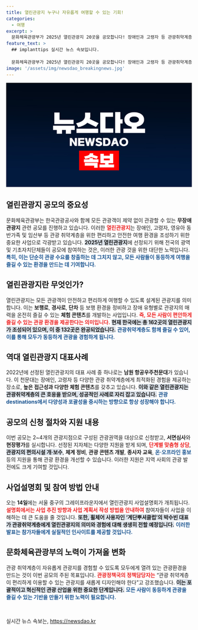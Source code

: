 ```yaml
---
title: 열린관광지 누구나 자유롭게 여행할 수 있는 기회!
categories:
  - 여행
excerpt: >
  문화체육관광부가 2025년 열린관광지 20곳을 공모합니다! 장애인과 고령자 등 관광취약계층을 위한 무장애 관광지 조성을 위해 다양한 지원이 제공됩니다. 놓치지 마세요!
feature_text: >
  ## implanttips 실시간 뉴스 속보입니다.

  문화체육관광부가 2025년 열린관광지 20곳을 공모합니다! 장애인과 고령자 등 관광취약계층을 위한 무장애 관광지 조성을 위해 다양한 지원이 제공됩니다. 놓치지 마세요!
image: '/assets/img/newsdao_breakingnews.jpg'
---
```


<p><img src="/assets/img/newsdao_breakingnews.jpg" alt="implanttips 속보" /></p>

<h2 data-ke-size="size26">열린관광지 공모의 중요성</h2>

<p data-ke-size="size16">문화체육관광부는 한국관광공사와 함께 모든 관광객이 제약 없이 관광할 수 있는 <b>무장애 관광지</b> 관련 공모를 진행하고 있습니다. 이러한 <b><span style="color: #ee2323;">열린관광지</span></b>는 장애인, 고령자, 영유아 동반가족 및 임산부 등 관광 취약계층을 위한 편리하고 안전한 여행 환경을 조성하기 위한 중요한 사업으로 각광받고 있습니다. <b><span style="background-color: #21538527;">2025년 열린관광지</span></b>에 선정되기 위해 전국의 광역 및 기초자치단체들이 공모에 참여하는 것은, 이러한 관광 것을 위한 대단한 노력입니다. <b><span style="color: #1a5490;">특히, 이는 단순히 관광 수요를 창출하는 데 그치지 않고, 모든 사람들이 동등하게 여행을 즐길 수 있는 환경을 만드는 데 기여합니다.</span></b></p>

<h2 data-ke-size="size26">열린관광지란 무엇인가?</h2>

<p data-ke-size="size16">열린관광지는 모든 관광객이 안전하고 편리하게 여행할 수 있도록 설계된 관광지를 의미합니다. 이는 <b>보행로</b>, <b>경사로</b>, <b>단차</b> 등 보행 환경을 정비하고 장애 유형별로 관광지의 매력을 온전히 즐길 수 있는 <b>체험 콘텐츠</b>를 개발하는 사업입니다. <b><span style="color: #ee2323;">즉, 모든 사람이 편안하게 즐길 수 있는 관광 환경을 제공한다는 의미입니다.</span></b> <b><span style="background-color: #21538527;">현재 한국에는 총 162곳의 열린관광지가 조성되어 있으며, 이 중 132곳은 완공되었습니다.</span></b> <b><span style="color: #1a5490;">관광취약계층도 함께 즐길 수 있어, 이를 통해 모두가 동등하게 관광을 경험하게 됩니다.</span></b></p>

<h2 data-ke-size="size26">역대 열린관광지 대표사례</h2>

<p data-ke-size="size16">2022년에 선정된 열린관광지의 대표 사례 중 하나로는 <b>남원 항공우주천문대</b>가 있습니다. 이 천문대는 장애인, 고령자 등 다양한 관광 취약계층에게 최적화된 경험을 제공하는 장소로, <b><span style="ee2323;">높은 접근성과 다양한 체험 콘텐츠</span></b>를 갖추고 있습니다. <b><span style="background-color: #21538527;">이와 같은 열린관광지는 관광취약계층의 큰 호응을 받으며, 성공적인 사례로 자리 잡고 있습니다.</span></b> <b><span style="color: #1a5490;">관광 destinations에서 다양성과 포괄성을 중시하는 방향으로 항상 성장해야 합니다.</span></b></p>

<h2 data-ke-size="size26">공모의 신청 절차와 지원 내용</h2>

<p data-ke-size="size16">이번 공모는 2~4개의 관광지점으로 구성된 관광권역을 대상으로 신청받고, <b>서면심사</b>와 <b>현장평가</b>를 실시합니다. 선정된 지자체는 다양한 지원을 받게 되며, <b><span style="color: #ee2323;">단계별 맞춤형 상담</span></b>, <b><span style="background-color: #21538527;">관광지의 편의시설 개·보수</span></b>, <b>체계 정비</b>, <b>관광 콘텐츠 개발</b>, <b>종사자 교육</b>, <b><span style="color: #1a5490;">온·오프라인 홍보</span></b> 등의 지원을 통해 관광 환경을 개선할 수 있습니다. 이러한 지원은 지역 사회의 관광 발전에도 크게 기여할 것입니다.</p>

<h2 data-ke-size="size26">사업설명회 및 참여 방법 안내</h2>

<p data-ke-size="size16">오는 <b>14일</b>에는 서울 중구의 그레이프라운지에서 열린관광지 사업설명회가 개최됩니다. <b><span style="color: #ee2323;">설명회에서는 사업 추진 방향과 사업 계획서 작성 방법을 안내하여</span></b> 참여자들이 사업을 이해하는 데 큰 도움을 줄 것입니다. <b><span style="background-color: #21538527;">또한, 휠체어 사용자인 ‘계단뿌셔클럽’의 박수빈 대표가 관광취약계층에게 열린관광지의 의미와 경험에 대해 생생히 전할 예정입니다.</span></b> <b><span style="color: #1a5490;">이러한 발표는 참가자들에게 실질적인 인사이트를 제공할 것입니다.</span></b></p>

<h2 data-ke-size="size26">문화체육관광부의 노력이 가져올 변화</h2>

<p data-ke-size="size16">관광 취약계층이 자유롭게 관광지를 경험할 수 있도록 모두에게 열려 있는 관광환경을 만드는 것이 이번 공모의 주된 목표입니다. <b><span style="color: #ee2323;">관광정책국의 정책담당자는</span></b> “관광 취약계층이 편리하게 이용할 수 있는 관광지를 새롭게 디자인해야 한다”고 강조했습니다. <b><span style="background-color: #21538527;">이는 포괄적이고 혁신적인 관광 산업을 위한 중요한 단계입니다.</span></b> <b><span style="color: #1a5490;">모든 사람이 동등하게 관광을 즐길 수 있는 기반을 만들기 위한 노력이 필요합니다.</span></b></p>

<p data-ke-size="size16">&nbsp;</p>
실시간 뉴스 속보는, <a href="https://newsdao.kr" rel="dofollow">https://newsdao.kr</a>


